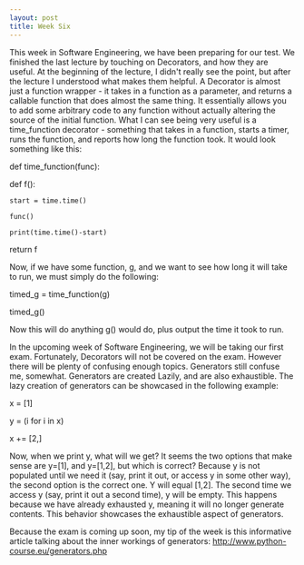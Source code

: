 ```yaml
---
layout: post
title: Week Six 
---
```


This week in Software Engineering, we have been preparing for our test. We finished the last lecture by touching on Decorators, and how they are useful. At the beginning of the lecture, I didn't really see the point, but after the lecture I understood what makes them helpful. A Decorator is almost just a function wrapper - it takes in a function as a parameter, and returns a callable function that does almost the same thing. It essentially allows you to add some arbitrary code to any function without actually altering the source of the initial function. What I can see being very useful is a time_function decorator - something that takes in a function, starts a timer, runs the function, and reports how long the function took. It would look something like this:

def time_function(func):
  
  def f():
  
    start = time.time()
    
    func()
    
    print(time.time()-start)
  
  return f
  
Now, if we have some function, g, and we want to see how long it will take to run, we must simply do the following:

timed_g = time_function(g)

timed_g()

Now this will do anything g() would do, plus output the time it took to run.


In the upcoming week of Software Engineering, we will be taking our first exam. Fortunately, Decorators will not be covered on the exam. However there will be plenty of confusing enough topics. Generators still confuse me, somewhat. Generators are created Lazily, and are also exhaustible. The lazy creation of generators can be showcased in the following example:

x = [1]

y = (i for i in x)

x += [2,]

Now, when we print y, what will we get? It seems the two options that make sense are y=[1], and y=[1,2], but which is correct? Because y is not populated until we need it (say, print it out, or access y in some other way), the second option is the correct one. Y will equal [1,2]. The second time we access y (say, print it out a second time), y will be empty. This happens because we have already exhausted y, meaning it will no longer generate contents. This behavior showcases the exhaustible aspect of generators.

Because the exam is coming up soon, my tip of the week is this informative article talking about the inner workings of generators:
http://www.python-course.eu/generators.php
